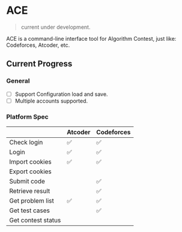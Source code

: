 # ACE
> current under development.

ACE is a command-line interface tool for Algorithm Contest, just like: Codeforces, Atcoder, etc.

## Current Progress

### General
- [ ] Support Configuration load and save.
- [ ] Multiple accounts supported.

### Platform Spec

|                    | Atcoder | Codeforces |
| ------------------ | ------- | ---------- |
| Check login        | ✅       | ✅          |
| Login              | ✅       | ✅          |
| Import cookies     | ✅       | ✅          |
| Export cookies     |         |            |
| Submit code        |         | ✅          |
| Retrieve result    |         | ✅          |
| Get problem list   | ✅       | ✅          |
| Get test cases     |         | ✅          |
| Get contest status |         |            |